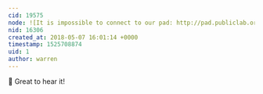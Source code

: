 ```yaml
---
cid: 19575
node: ![It is impossible to connect to our pad: http://pad.publiclab.org/p/atuqueetva PLEASE HELP](../notes/urijosa/05-07-2018/it-is-impossible-to-connect-to-our-pad-http-pad-publiclab-org-p-atuqueetva-please-help)
nid: 16306
created_at: 2018-05-07 16:01:14 +0000
timestamp: 1525708874
uid: 1
author: warren
---
```


🙌 Great to hear it!